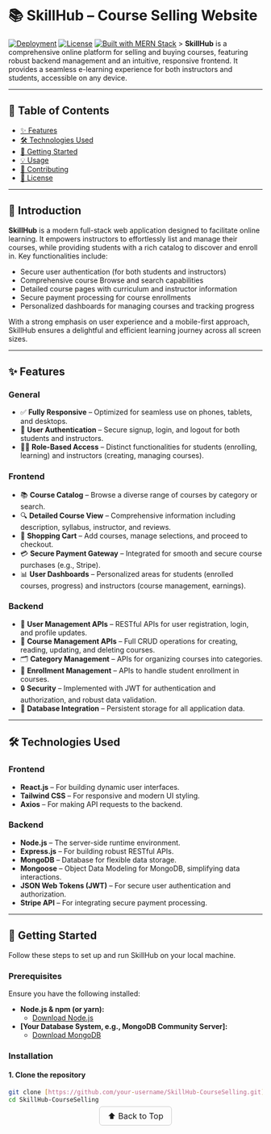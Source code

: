 # 📚 SkillHub – Course Selling Website

[![Deployment](https://img.shields.io/badge/Live-Demo-green)](https://your-skillhub-live-demo-url.vercel.app/) [![License](https://img.shields.io/badge/License-MIT-blue.svg)](LICENSE)
[![Built with MERN Stack](https://img.shields.io/badge/Built%20with-MERN%20Stack-brightgreen)](https://github.com/your-username/SkillHub-CourseSelling) > **SkillHub** is a comprehensive online platform for selling and buying courses, featuring robust backend management and an intuitive, responsive frontend. It provides a seamless e-learning experience for both instructors and students, accessible on any device.

---



## 📑 Table of Contents

- [✨ Features](#-features)
- [🛠️ Technologies Used](#-technologies-used)
- [🚀 Getting Started](#-getting-started)
- [💡 Usage](#-usage)
- [🤝 Contributing](#-contributing)
- [📄 License](#-license)

---

## 📌 Introduction

**SkillHub** is a modern full-stack web application designed to facilitate online learning. It empowers instructors to effortlessly list and manage their courses, while providing students with a rich catalog to discover and enroll in. Key functionalities include:

- Secure user authentication (for both students and instructors)
- Comprehensive course Browse and search capabilities
- Detailed course pages with curriculum and instructor information
- Secure payment processing for course enrollments
- Personalized dashboards for managing courses and tracking progress

With a strong emphasis on user experience and a mobile-first approach, SkillHub ensures a delightful and efficient learning journey across all screen sizes.

---

## ✨ Features

### General
- ✅ **Fully Responsive** – Optimized for seamless use on phones, tablets, and desktops.
- 🔐 **User Authentication** – Secure signup, login, and logout for both students and instructors.
- 🧑‍🏫 **Role-Based Access** – Distinct functionalities for students (enrolling, learning) and instructors (creating, managing courses).

### Frontend
- 📚 **Course Catalog** – Browse a diverse range of courses by category or search.
- 🔍 **Detailed Course View** – Comprehensive information including description, syllabus, instructor, and reviews.
- 🛒 **Shopping Cart** – Add courses, manage selections, and proceed to checkout.
- 💳 **Secure Payment Gateway** – Integrated for smooth and secure course purchases (e.g., Stripe).
- 📊 **User Dashboards** – Personalized areas for students (enrolled courses, progress) and instructors (course management, earnings).

### Backend
- 👤 **User Management APIs** – RESTful APIs for user registration, login, and profile updates.
- 📝 **Course Management APIs** – Full CRUD operations for creating, reading, updating, and deleting courses.
- 🗂️ **Category Management** – APIs for organizing courses into categories.
- 🚀 **Enrollment Management** – APIs to handle student enrollment in courses.
- 🔒 **Security** – Implemented with JWT for authentication and authorization, and robust data validation.
- 💾 **Database Integration** – Persistent storage for all application data.

---

## 🛠️ Technologies Used

### Frontend
- **React.js** – For building dynamic user interfaces.
- **Tailwind CSS** – For responsive and modern UI styling.
- **Axios** – For making API requests to the backend.

### Backend
- **Node.js** – The server-side runtime environment.
- **Express.js** – For building robust RESTful APIs.
- **MongoDB** – Database for flexible data storage.
- **Mongoose** – Object Data Modeling for MongoDB, simplifying data interactions.
- **JSON Web Tokens (JWT)** – For secure user authentication and authorization.
- **Stripe API** – For integrating secure payment processing.

---

## 🚀 Getting Started

Follow these steps to set up and run SkillHub on your local machine.

### Prerequisites

Ensure you have the following installed:

* **Node.js & npm (or yarn):**
    * [Download Node.js](https://nodejs.org/en/download/)
* **[Your Database System, e.g., MongoDB Community Server]:**
    * [Download MongoDB](https://www.mongodb.com/try/download/community)

### Installation

#### 1. Clone the repository

```bash
git clone [https://github.com/your-username/SkillHub-CourseSelling.git](https://github.com/your-username/SkillHub-CourseSelling.git)
cd SkillHub-CourseSelling

```


<p align="center">
  <a href="#top" style="font-size: 16px; padding: 8px 16px; border: 1px solid #ccc; border-radius: 6px; text-decoration: none;">
    ⬆️ Back to Top
  </a>
</p>
